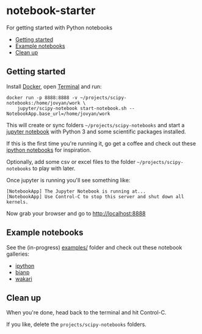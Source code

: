 # notebook-starter

For getting started with Python notebooks

- [Getting started](https://github.com/brennv/notebook-starter#getting-started)
- [Example notebooks](https://github.com/brennv/notebook-starter#example-notebooks)
- [Clean up](https://github.com/brennv/notebook-starter#clean-up)

## Getting started

Install [Docker](http://www.docker.com/products/docker), open [Terminal](http://blog.teamtreehouse.com/introduction-to-the-mac-os-x-command-line) and run:

    docker run -p 8888:8888 -v ~/projects/scipy-notebooks:/home/jovyan/work \
        jupyter/scipy-notebook start-notebook.sh --NotebookApp.base_url=/home/jovyan/work

This will create or sync folders `~/projects/scipy-notebooks` and start a [jupyter notebook](http://www.jupyter.org) with Python 3 and some scientific packages installed.

If this is the first time you're running it, go get a coffee and check out these [ipython notebooks](https://github.com/ipython/ipython/wiki/A-gallery-of-interesting-IPython-Notebooks#introductory-tutorials) for inspiration.

Optionally, add some csv or excel files to the folder `~/projects/scipy-notebooks` to play with later.

Once jupyter is running you'll see something like:

    [NotebookApp] The Jupyter Notebook is running at...
    [NotebookApp] Use Control-C to stop this server and shut down all kernels.

Now grab your browser and go to [http://localhost:8888](http://localhost:8888)

## Example notebooks

See the (in-progress) [examples/](https://github.com/brennv/notebook-starter/tree/master/examples) folder and check out these notebook galleries:

- [ipython](https://github.com/ipython/ipython/wiki/A-gallery-of-interesting-IPython-Notebooks#introductory-tutorials)
- [bianp](http://nb.bianp.net/sort/views/)
- [wakari](https://wakari.io/gallery)

## Clean up

When you're done, head back to the terminal and hit Control-C. 

If you like, delete the `projects/scipy-notebooks` folders.
